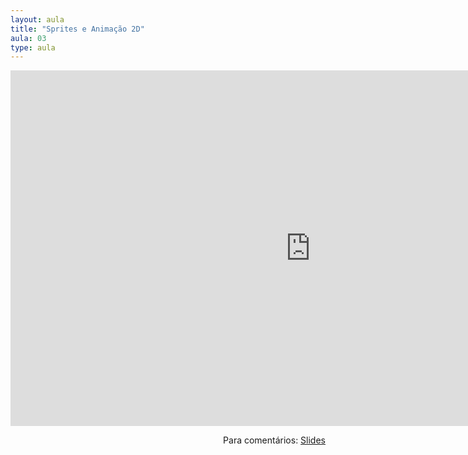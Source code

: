 ```yaml
---
layout: aula
title: "Sprites e Animação 2D"
aula: 03
type: aula
---
```


<iframe src="https://docs.google.com/presentation/d/e/2PACX-1vTFWZV-Jm1oa7gpjP9zSUVE_uTpljRH1txLa57JUIAU7RWP9-g9rLKxlvM9I6P5Q9MVB3d-_cfo_H7v/embed?start=false&loop=false&delayms=3000" frameborder="0" width="960" height="569" allowfullscreen="true" mozallowfullscreen="true" webkitallowfullscreen="true"></iframe>

<span style="float:right">Para comentários: [Slides](https://docs.google.com/presentation/d/10NRms7mWHgl2hSbsEMlNa_qwhE58S5cfCk2BpXZ-_0s/edit?usp=sharing)</span>
